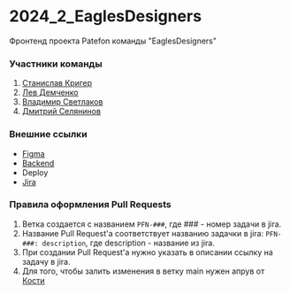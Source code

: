 # 2024_2_EaglesDesigners
Фронтенд проекта Patefon команды "EaglesDesigners"

### Участники команды
 1. [Станислав Кригер](https://github.com/MoyStasik)
 2. [Лев Демченко](https://github.com/qwerty268)
 3. [Владимир Светлаков](https://github.com/vovasvl)
 4. [Дмитрий Селянинов](https://github.com/nonrep)

### Внешние ссылки
 - [Figma](https://www.figma.com/design/qZIoxUlx6qRxjXrYho4Qll/Telegram-test-design?node-id=0-1&node-type=canvas&t=3ZUlzFaSQLT4vWAK-0)
 - [Backend](https://github.com/go-park-mail-ru/2024_2_EaglesDesigners)
 - Deploy
 - [Jira](https://ru.yougile.com/team/343b17e1c7b0/Patefon)

### Правила оформления Pull Requests
  1. Ветка создается с названием `PFN-###`, где ### - номер задачи в jira.
  2. Название Pull Request'а соответствует названию задачки в jira: `PFN-###: description`, где description - название из jira.
  3. При создании Pull Request'а нужно указать в описании ссылку на задачу в jira.
  4. Для того, чтобы залить изменения в ветку main нужен апрув от [Кости](https://t.me/PassPort_Guardian)
